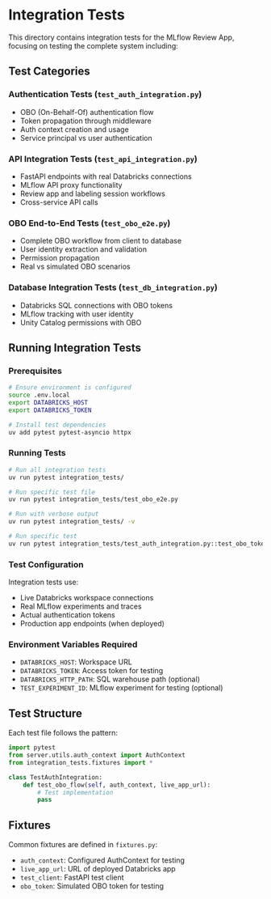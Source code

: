 # Integration Tests

This directory contains integration tests for the MLflow Review App, focusing on testing the complete system including:

## Test Categories

### Authentication Tests (`test_auth_integration.py`)
- OBO (On-Behalf-Of) authentication flow
- Token propagation through middleware
- Auth context creation and usage
- Service principal vs user authentication

### API Integration Tests (`test_api_integration.py`)
- FastAPI endpoints with real Databricks connections
- MLflow API proxy functionality
- Review app and labeling session workflows
- Cross-service API calls

### OBO End-to-End Tests (`test_obo_e2e.py`)
- Complete OBO workflow from client to database
- User identity extraction and validation
- Permission propagation
- Real vs simulated OBO scenarios

### Database Integration Tests (`test_db_integration.py`)
- Databricks SQL connections with OBO tokens
- MLflow tracking with user identity
- Unity Catalog permissions with OBO

## Running Integration Tests

### Prerequisites
```bash
# Ensure environment is configured
source .env.local
export DATABRICKS_HOST
export DATABRICKS_TOKEN

# Install test dependencies
uv add pytest pytest-asyncio httpx
```

### Running Tests
```bash
# Run all integration tests
uv run pytest integration_tests/

# Run specific test file
uv run pytest integration_tests/test_obo_e2e.py

# Run with verbose output
uv run pytest integration_tests/ -v

# Run specific test
uv run pytest integration_tests/test_auth_integration.py::test_obo_token_propagation -v
```

### Test Configuration
Integration tests use:
- Live Databricks workspace connections
- Real MLflow experiments and traces
- Actual authentication tokens
- Production app endpoints (when deployed)

### Environment Variables Required
- `DATABRICKS_HOST`: Workspace URL
- `DATABRICKS_TOKEN`: Access token for testing
- `DATABRICKS_HTTP_PATH`: SQL warehouse path (optional)
- `TEST_EXPERIMENT_ID`: MLflow experiment for testing (optional)

## Test Structure

Each test file follows the pattern:
```python
import pytest
from server.utils.auth_context import AuthContext
from integration_tests.fixtures import *

class TestAuthIntegration:
    def test_obo_flow(self, auth_context, live_app_url):
        # Test implementation
        pass
```

## Fixtures

Common fixtures are defined in `fixtures.py`:
- `auth_context`: Configured AuthContext for testing
- `live_app_url`: URL of deployed Databricks app
- `test_client`: FastAPI test client
- `obo_token`: Simulated OBO token for testing